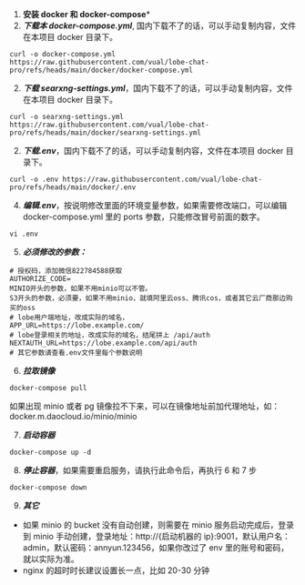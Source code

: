1. **安装 docker 和 docker-compose**\*
2. **_下载本 docker-compose.yml_**, 国内下载不了的话，可以手动复制内容，文件在本项目 docker 目录下。

```shell
curl -o docker-compose.yml https://raw.githubusercontent.com/vual/lobe-chat-pro/refs/heads/main/docker/docker-compose.yml
```

2. **_下载 searxng-settings.yml_**，国内下载不了的话，可以手动复制内容，文件在本项目 docker 目录下。

```shell
curl -o searxng-settings.yml https://raw.githubusercontent.com/vual/lobe-chat-pro/refs/heads/main/docker/searxng-settings.yml
```

2. **_下载.env_**，国内下载不了的话，可以手动复制内容，文件在本项目 docker 目录下。

```shell
curl -o .env https://raw.githubusercontent.com/vual/lobe-chat-pro/refs/heads/main/docker/.env
```

4. **_编辑.env_**，按说明修改里面的环境变量参数，如果需要修改端口，可以编辑 docker-compose.yml 里的 ports 参数，只能修改冒号前面的数字。

```shell
vi .env
```

5. **_必须修改的参数：_**

```shell
# 授权码，添加微信822784588获取
AUTHORIZE_CODE=
MINIO开头的参数，如果不用minio可以不管。
S3开头的参数，必须要，如果不用minio，就填阿里云oss、腾讯cos，或者其它云厂商那边购买的oss
# lobe用户端地址，改成实际的域名，
APP_URL=https://lobe.example.com/
# lobe登录相关的地址，改成实际的域名，结尾拼上 /api/auth
NEXTAUTH_URL=https://lobe.example.com/api/auth
# 其它参数请查看.env文件里每个参数说明
```

6. **_拉取镜像_**

```shell
docker-compose pull
```

如果出现 minio 或者 pg 镜像拉不下来，可以在镜像地址前加代理地址，如：docker.m.daocloud.io/minio/minio

7. **_启动容器_**

```shell
docker-compose up -d
```

8. **_停止容器_**，如果需要重启服务，请执行此命令后，再执行 6 和 7 步

```shell
docker-compose down
```

9. **_其它_**

- 如果 minio 的 bucket 没有自动创建，则需要在 minio 服务启动完成后，登录到 minio 手动创建，登录地址：http\://{启动机器的 ip}:9001，默认用户名：admin，默认密码：annyun.123456，如果你改过了 env 里的账号和密码，就以实际为准。
- nginx 的超时时长建议设置长一点，比如 20-30 分钟
